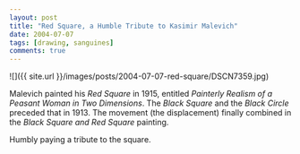 ```yaml
---
layout: post
title: "Red Square, a Humble Tribute to Kasimir Malevich"
date: 2004-07-07
tags: [drawing, sanguines]
comments: true
---
```

![]({{ site.url }}/images/posts/2004-07-07-red-square/DSCN7359.jpg)

Malevich painted his _Red Square_ in 1915, entitled _Painterly Realism of a Peasant Woman in Two Dimensions_. The _Black Square_ and the _Black Circle_ preceded that in 1913. The movement (the displacement) finally combined in the _Black Square and Red Square_ painting.

Humbly paying a tribute to the square.
